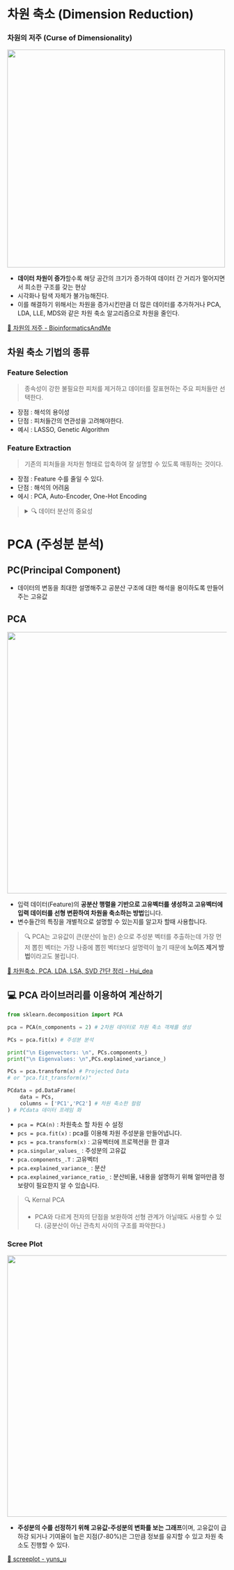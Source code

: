 # 차원 축소 (Dimension Reduction)
### 차원의 저주 (Curse of Dimensionality)
<img src="https://img1.daumcdn.net/thumb/R1280x0/?scode=mtistory2&fname=https%3A%2F%2Fblog.kakaocdn.net%2Fdn%2FboSJYB%2FbtraVTqkwC1%2FSyMcbBfsrOozbaoeKQ4ilK%2Fimg.png" width=500>

- **데이터 차원이 증가**할수록 해당 공간의 크기가 증가하여 데이터 간 거리가 멀어지면서 희소한 구조를 갖는 현상
- 시각화나 탐색 자체가 불가능해진다.
- 이를 해결하기 위해서는 차원을 증가시킨만큼 더 많은 데이터를 추가하거나 PCA, LDA, LLE, MDS와 같은 차원 축소 알고리즘으로 차원을 줄인다.

[🔗 차원의 저주 - BioinformaticsAndMe ](https://bioinformaticsandme.tistory.com/197)

## 차원 축소 기법의 종류
### Feature Selection
> 종속성이 강한 불필요한 피처를 제거하고 데이터를 잘표현하는 주요 피처들만 선택한다.
- 장점 : 해석의 용이성
- 단점 : 피처들간의 연관성을 고려해야한다. 
- 예시 : LASSO, Genetic Algorithm


### Feature Extraction
> 기존의 피처들을 저차원 형태로 압축하여 잘 설명할 수 있도록 매핑하는 것이다.
- 장점 : Feature 수를 줄일 수 있다.
- 단점 : 해석의 어려움
- 에시 : PCA, Auto-Encoder, One-Hot Encoding

> <details> <summary> 🔍 데이터 분산의 중요성 </summary> 
> 데이터 분산은 즉, 데이터의 정보입니다.
> 데이터가 다양할수록(분산이 높을수록) 정보량 또한 많아집니다.
> **분산이 높은 피처는 차원 축소하기 좋은 피처입니다.**
> </detail>

# PCA (주성분 분석)

## PC(Principal Component)
- 데이터의 변동을 최대한 설명해주고 공분산 구조에 대한 해석을 용이하도록 만들어주는 고유값


## PCA

<img src="https://user-images.githubusercontent.com/55238671/209341153-559603b1-1dd2-4cd5-8cac-a693108bbd51.png" width=600>


- 입력 데이터(Feature)의 **공분산 행렬을 기반으로 고유벡터를 생성하고 고유벡터에 입력 데이터를 선형 변환하여 차원을 축소하는 방법**입니다.
- 변수들간의 특징을 개별적으로 설명할 수 있는지를 알고자 할때 사용합니다.

> 🔍 PCA는 고유값이 큰(분산이 높은) 순으로 주성분 벡터를 추출하는데 가장 먼저 뽑힌 벡터는 가장 나중에 뽑힌 벡터보다 설명력이 높기 때문에 **노이즈 제거 방법**이라고도 불립니다.

[🔗 차원축소, PCA, LDA, LSA, SVD 간단 정리 - Hui_dea](https://huidea.tistory.com/126)

## 💻 PCA 라이브러리를 이용하여 계산하기
```py
from sklearn.decomposition import PCA

pca = PCA(n_components = 2) # 2차원 데이터로 차원 축소 객체를 생성

PCs = pca.fit(x) # 주성분 분석

print("\n Eigenvectors: \n", PCs.components_)
print("\n Eigenvalues: \n",PCs.explained_variance_)

PCs = pca.transform(x) # Projected Data
# or "pca.fit_transform(x)"

PCdata = pd.DataFrame(
    data = PCs,
    columns = ['PC1','PC2'] # 차원 축소한 컬럼
) # PCdata 데이터 프레임 화
```
- `pca = PCA(n)` : 차원축소 할 차원 수 설정
- `pcs = pca.fit(x)` : pca를 이용해 차원 주성분을 만들어냅니다.
- `pcs = pca.transform(x)` : 고유벡터에 프로젝션을 한 결과
- `pca.singular_values_` : 주성분의 고유값
- `pca.components_.T` : 고유벡터
- `pca.explained_variance_` : 분산
- `pca.explained_variance_ratio_` : 분산비율, 내용을 설명하기 위해 얼마만큼 정보량이 필요한지 알 수 있습니다.

> 🔍 Kernal PCA
> - PCA와 다르게 전자의 단점을 보완하여 선형 관계가 아닐때도 사용할 수 있다. (공분산이 아닌 관측치 사이의 구조를 파악한다.)

### Scree Plot

<img src="https://velog.velcdn.com/images%2Fyuns_u%2Fpost%2F95f51fc1-d4e4-4659-a0b4-10d585ef86ed%2Fimage.png" width=600>

- **주성분의 수를 선정하기 위해 고유값-주성분의 변화를 보는 그래프**이며, 고유값이 급하강 되거나 기여율이 높은 지점(7-80%)은 그만큼 정보를 유지할 수 있고 차원 축소도 진행할 수 있다.

[🔗 screeplot - yuns_u](https://velog.io/@yuns_u/PCA-Scree-Plot)